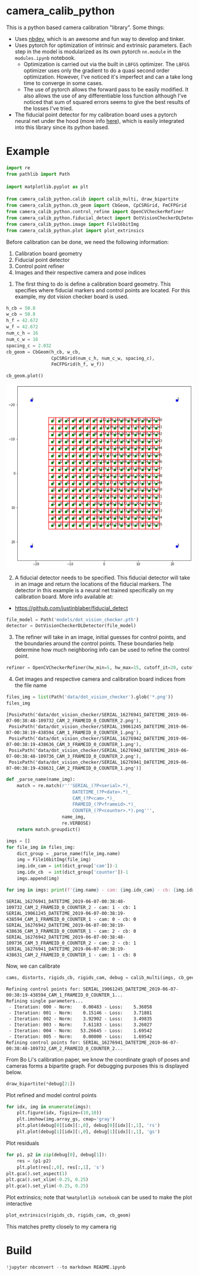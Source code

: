 # camera_calib_python

This is a python based camera calibration "library". Some things:

* Uses [nbdev](https://github.com/fastai/nbdev), which is an awesome and fun way to develop and tinker.
* Uses pytorch for optimization of intrinsic and extrinsic parameters. Each step in the model is modularized as its own pytorch `nn.module` in the `modules.ipynb` notebook. 
    * Optimization is carried out via the built in `LBFGS` optimizer. The `LBFGS` optimizer uses only the gradient to do a quasi second order optimization. However, I've noticed it's imperfect and can a take long time to converge in some cases.
    * The use of pytorch allows the forward pass to be easily modified. It also allows the use of any differentiable loss function although I've noticed that sum of squared errors seems to give the best results of the losses I've tried.
* The fiducial point detector for my calibration board uses a pytorch neural net under the hood (more info [here](https://github.com/justinblaber/fiducial_detect)), which is easily integrated into this library since its python based.

# Example


```python
import re
from pathlib import Path

import matplotlib.pyplot as plt

from camera_calib_python.calib import calib_multi, draw_bipartite
from camera_calib_python.cb_geom import CbGeom, CpCSRGrid, FmCFPGrid
from camera_calib_python.control_refine import OpenCVCheckerRefiner
from camera_calib_python.fiducial_detect import DotVisionCheckerDLDetector
from camera_calib_python.image import File16bitImg
from camera_calib_python.plot import plot_extrinsics
```

Before calibration can be done, we need the following information:

1. Calibration board geometry
2. Fiducial point detector
3. Control point refiner
4. Images and their respective camera and pose indices

1) The first thing to do is define a calibration board geometry. This specifies where fiducial markers and control points are located. For this example, my dot vision checker board is used.


```python
h_cb = 50.8
w_cb = 50.8
h_f = 42.672
w_f = 42.672
num_c_h = 16
num_c_w = 16
spacing_c = 2.032
cb_geom = CbGeom(h_cb, w_cb,
                 CpCSRGrid(num_c_h, num_c_w, spacing_c),
                 FmCFPGrid(h_f, w_f))
```


```python
cb_geom.plot()
```


![png](README_files/README_7_0.png)


2) A fiducial detector needs to be specified. This fiducial detector will take in an image and return the locations of the fiducial markers. The detector in this example is a neural net trained specifically on my calibration board. More info available at:

* https://github.com/justinblaber/fiducial_detect


```python
file_model = Path('models/dot_vision_checker.pth')
detector = DotVisionCheckerDLDetector(file_model)
```

3) The refiner will take in an image, initial guesses for control points, and the boundaries around the control points. These boundaries help determine how much neighboring info can be used to refine the control point.


```python
refiner = OpenCVCheckerRefiner(hw_min=5, hw_max=15, cutoff_it=20, cutoff_norm=1e-3)
```

4) Get images and respective camera and calibration board indices from the file name


```python
files_img = list(Path('data/dot_vision_checker').glob('*.png'))
files_img
```




    [PosixPath('data/dot_vision_checker/SERIAL_16276941_DATETIME_2019-06-07-00:38:48-109732_CAM_2_FRAMEID_0_COUNTER_2.png'),
     PosixPath('data/dot_vision_checker/SERIAL_19061245_DATETIME_2019-06-07-00:38:19-438594_CAM_1_FRAMEID_0_COUNTER_1.png'),
     PosixPath('data/dot_vision_checker/SERIAL_16276942_DATETIME_2019-06-07-00:38:19-438636_CAM_3_FRAMEID_0_COUNTER_1.png'),
     PosixPath('data/dot_vision_checker/SERIAL_16276942_DATETIME_2019-06-07-00:38:48-109736_CAM_3_FRAMEID_0_COUNTER_2.png'),
     PosixPath('data/dot_vision_checker/SERIAL_16276941_DATETIME_2019-06-07-00:38:19-438631_CAM_2_FRAMEID_0_COUNTER_1.png')]




```python
def _parse_name(name_img):
    match = re.match(r'''SERIAL_(?P<serial>.*)_
                         DATETIME_(?P<date>.*)_
                         CAM_(?P<cam>.*)_
                         FRAMEID_(?P<frameid>.*)_
                         COUNTER_(?P<counter>.*).png''', 
                     name_img, 
                     re.VERBOSE)
    return match.groupdict()
```


```python
imgs = []
for file_img in files_img:
    dict_group = _parse_name(file_img.name)
    img = File16bitImg(file_img)
    img.idx_cam = int(dict_group['cam'])-1
    img.idx_cb  = int(dict_group['counter'])-1
    imgs.append(img)
```


```python
for img in imgs: print(f'{img.name} - cam: {img.idx_cam} - cb: {img.idx_cb}')
```

    SERIAL_16276941_DATETIME_2019-06-07-00:38:48-109732_CAM_2_FRAMEID_0_COUNTER_2 - cam: 1 - cb: 1
    SERIAL_19061245_DATETIME_2019-06-07-00:38:19-438594_CAM_1_FRAMEID_0_COUNTER_1 - cam: 0 - cb: 0
    SERIAL_16276942_DATETIME_2019-06-07-00:38:19-438636_CAM_3_FRAMEID_0_COUNTER_1 - cam: 2 - cb: 0
    SERIAL_16276942_DATETIME_2019-06-07-00:38:48-109736_CAM_3_FRAMEID_0_COUNTER_2 - cam: 2 - cb: 1
    SERIAL_16276941_DATETIME_2019-06-07-00:38:19-438631_CAM_2_FRAMEID_0_COUNTER_1 - cam: 1 - cb: 0


Now, we can calibrate


```python
cams, distorts, rigids_cb, rigids_cam, debug = calib_multi(imgs, cb_geom, detector, refiner)
```

    Refining control points for: SERIAL_19061245_DATETIME_2019-06-07-00:38:19-438594_CAM_1_FRAMEID_0_COUNTER_1...
    Refining single parameters...
     - Iteration: 000 - Norm:    0.00483 - Loss:    5.36058
     - Iteration: 001 - Norm:    0.15146 - Loss:    3.71881
     - Iteration: 002 - Norm:    3.92902 - Loss:    3.49835
     - Iteration: 003 - Norm:    7.61183 - Loss:    3.26027
     - Iteration: 004 - Norm:   53.26645 - Loss:    1.69542
     - Iteration: 005 - Norm:    0.00000 - Loss:    1.69542
    Refining control points for: SERIAL_16276941_DATETIME_2019-06-07-00:38:48-109732_CAM_2_FRAMEID_0_COUNTER_2...


From Bo Li's calibration paper, we know the coordinate graph of poses and cameras forms a bipartite graph. For debugging purposes this is displayed below.


```python
draw_bipartite(*debug[2:])
```

Plot refined and model control points


```python
for idx, img in enumerate(imgs):
    plt.figure(idx, figsize=(10,10))
    plt.imshow(img.array_gs, cmap='gray')
    plt.plot(debug[0][idx][:,0], debug[0][idx][:,1], 'rs')
    plt.plot(debug[1][idx][:,0], debug[1][idx][:,1], 'gs')
```

Plot residuals


```python
for p1, p2 in zip(debug[0], debug[1]):
    res = (p1-p2)
    plt.plot(res[:,0], res[:,1], 's')
plt.gca().set_aspect(1)
plt.gca().set_xlim(-0.25, 0.25)
plt.gca().set_ylim(-0.25, 0.25)
```

Plot extrinsics; note that `%matplotlib notebook` can be used to make the plot interactive


```python
plot_extrinsics(rigids_cb, rigids_cam, cb_geom)
```

This matches pretty closely to my camera rig

# Build


```python
!jupyter nbconvert --to markdown README.ipynb
```
